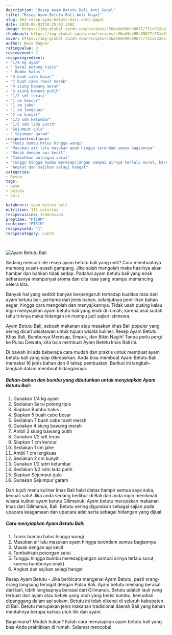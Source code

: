 ```yaml
---
description: "Resep Ayam Betutu Bali Anti Gagal"
title: "Resep Ayam Betutu Bali Anti Gagal"
slug: 662-resep-ayam-betutu-bali-anti-gagal
date: 2020-06-02T10:25:03.248Z
image: https://img-global.cpcdn.com/recipes/c56ab9eb98c89677/751x532cq70/ayam-betutu-bali-foto-resep-utama.jpg
thumbnail: https://img-global.cpcdn.com/recipes/c56ab9eb98c89677/751x532cq70/ayam-betutu-bali-foto-resep-utama.jpg
cover: https://img-global.cpcdn.com/recipes/c56ab9eb98c89677/751x532cq70/ayam-betutu-bali-foto-resep-utama.jpg
author: Bess Wagner
ratingvalue: 3
reviewcount: 7
recipeingredient:
- "1/4 kg ayam"
- " Serai potong tipis"
- " Bumbu halus "
- "5 buah cabe besar"
- "7 buah cabe rawit merah"
- "4 siung bawang merah"
- "3 siung bawang putih"
- "1/2 sdt terasi"
- "1 cm kencur"
- "1 cm jahe"
- "1 cm lengkuas"
- "2 cm kunyit"
- "1/2 sdm ketumbar"
- "1/2 sdm lada putih"
- "Sejumput gula"
- " Sejumpur garam"
recipeinstructions:
- "Tumis bumbu halus hingga wangi"
- "Masukan air lalu masukan ayam hingga terendam semua bagiannya"
- "Masak dengan api kecil"
- "Tambahkan potongan serai"
- "Tunggu hingga bumbu meresap(jangan sampai airnya terlalu surut, karena bumbunya enak)"
- "Angkat dan sajikan selagi hangat"
categories:
- Resep
tags:
- ayam
- betutu
- bali

katakunci: ayam betutu bali 
nutrition: 111 calories
recipecuisine: Indonesian
preptime: "PT19M"
cooktime: "PT31M"
recipeyield: "1"
recipecategory: Lunch

---
```



![Ayam Betutu Bali](https://img-global.cpcdn.com/recipes/c56ab9eb98c89677/751x532cq70/ayam-betutu-bali-foto-resep-utama.jpg)

Sedang mencari ide resep ayam betutu bali yang unik? Cara membuatnya memang susah-susah gampang. Jika salah mengolah maka hasilnya akan hambar dan bahkan tidak sedap. Padahal ayam betutu bali yang enak seharusnya mempunyai aroma dan cita rasa yang mampu memancing selera kita.

Banyak hal yang sedikit banyak berpengaruh terhadap kualitas rasa dari ayam betutu bali, pertama dari jenis bahan, selanjutnya pemilihan bahan segar, hingga cara mengolah dan menyajikannya. Tidak usah pusing kalau ingin menyiapkan ayam betutu bali yang enak di rumah, karena asal sudah tahu triknya maka hidangan ini mampu jadi sajian istimewa.

Ayam Betutu Bali, sebuah makanan atau masakan khas Bali populer yang sering dicari wisatawan untuk tujuan wisata kuliner. Resep Ayam Betutu Khas Bali, Bumbunya Meresap, Empuk, dan Bikin Nagih! Tanpa perlu pergi ke Pulau Dewata, kita bsia membuat Ayam Betetu khas Bali ini.


Di bawah ini ada beberapa cara mudah dan praktis untuk membuat ayam betutu bali yang siap dikreasikan. Anda bisa membuat Ayam Betutu Bali memakai 16 jenis bahan dan 6 tahap pembuatan. Berikut ini langkah-langkah dalam membuat hidangannya.

<!--inarticleads1-->

##### Bahan-bahan dan bumbu yang dibutuhkan untuk menyiapkan Ayam Betutu Bali:

1. Gunakan 1/4 kg ayam
1. Sediakan  Serai potong tipis
1. Siapkan  Bumbu halus :
1. Siapkan 5 buah cabe besar
1. Sediakan 7 buah cabe rawit merah
1. Gunakan 4 siung bawang merah
1. Ambil 3 siung bawang putih
1. Gunakan 1/2 sdt terasi
1. Siapkan 1 cm kencur
1. Sediakan 1 cm jahe
1. Ambil 1 cm lengkuas
1. Sediakan 2 cm kunyit
1. Gunakan 1/2 sdm ketumbar
1. Sediakan 1/2 sdm lada putih
1. Siapkan Sejumput gula
1. Gunakan  Sejumpur garam


Dari tujuh menu kuliner khas Bali halal diatas hampir semua saya suka, kecuali satu! Jika anda sedang berlibur di Bali dan anda ingin menikmati wisata kuliner ayam betutu Gilimanuk. Ayam betutu merupakan makanan khas dari Gilimanuk, Bali. Betutu sering digunakan sebagai sajian pada upacara keagamaan dan upacara adat serta sebagai hidangan yang dijual. 

<!--inarticleads2-->

##### Cara menyiapkan Ayam Betutu Bali:

1. Tumis bumbu halus hingga wangi
1. Masukan air lalu masukan ayam hingga terendam semua bagiannya
1. Masak dengan api kecil
1. Tambahkan potongan serai
1. Tunggu hingga bumbu meresap(jangan sampai airnya terlalu surut, karena bumbunya enak)
1. Angkat dan sajikan selagi hangat


Resep Ayam Betutu - Jika berbicara mengenai Ayam Betutu, pasti orang-orang langsung teringat dengan Pulau Bali. Ayam betutu memang berasal dari bali, lebih lengkapnya berasal dari Gilimanuk. Betutu adalah lauk yang terbuat dari ayam atau bebek yang utuh yang berisi bumbu, kemudian dipanggang dalam api sekam. Betutu ini telah dikenal di seluruh kabupaten di Bali. Betutu merupakan jenis makanan tradisional daerah Bali yang bahan mentahnya berupa karkas utuh itik dan ayam. 

Bagaimana? Mudah bukan? Itulah cara menyiapkan ayam betutu bali yang bisa Anda praktikkan di rumah. Selamat mencoba!
